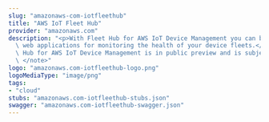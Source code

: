 ```yaml
---
slug: "amazonaws-com-iotfleethub"
title: "AWS IoT Fleet Hub"
provider: "amazonaws.com"
description: "<p>With Fleet Hub for AWS IoT Device Management you can build stand-alone\
  \ web applications for monitoring the health of your device fleets.</p> <note> <p>Fleet\
  \ Hub for AWS IoT Device Management is in public preview and is subject to change.</p>\
  \ </note>"
logo: "amazonaws.com-iotfleethub-logo.png"
logoMediaType: "image/png"
tags:
- "cloud"
stubs: "amazonaws.com-iotfleethub-stubs.json"
swagger: "amazonaws.com-iotfleethub-swagger.json"
---
```

